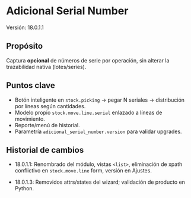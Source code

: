 Adicional Serial Number
======================

Versión: 18.0.1.1

Propósito
---------
Captura **opcional** de números de serie por operación, sin alterar la trazabilidad nativa (lotes/series).

Puntos clave
------------
- Botón inteligente en `stock.picking` → pegar N seriales → distribución por líneas según cantidades.
- Modelo propio `stock.move.line.serial` enlazado a líneas de movimiento.
- Reporte/menú de historial.
- Parametría `adicional_serial_number.version` para validar upgrades.

Historial de cambios
--------------------
- 18.0.1.1: Renombrado del módulo, vistas `<list>`, eliminación de xpath conflictivo en `stock.move.line` form, versión en Ajustes.

- 18.0.1.3: Removidos attrs/states del wizard; validación de producto en Python.
